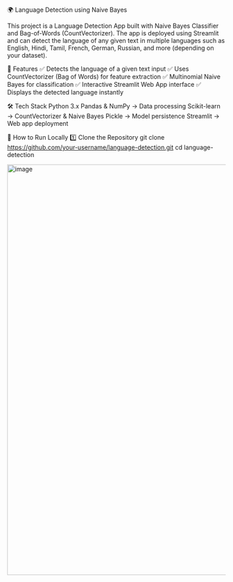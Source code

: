 🌍 Language Detection using Naive Bayes

This project is a Language Detection App built with Naive Bayes Classifier and Bag-of-Words (CountVectorizer).
The app is deployed using Streamlit and can detect the language of any given text in multiple languages such as English, Hindi, Tamil, French, German, Russian, and more (depending on your dataset).

📌 Features
    ✅ Detects the language of a given text input
    ✅ Uses CountVectorizer (Bag of Words) for feature extraction
    ✅ Multinomial Naive Bayes for classification
    ✅ Interactive Streamlit Web App interface
    ✅ Displays the detected language instantly

🛠️ Tech Stack
      Python 3.x
      Pandas & NumPy → Data processing
      Scikit-learn → CountVectorizer & Naive Bayes
      Pickle → Model persistence
      Streamlit → Web app deployment

🚀 How to Run Locally
  1️⃣ Clone the Repository
  git clone https://github.com/your-username/language-detection.git
  cd language-detection

<img width="1900" height="946" alt="image" src="https://github.com/user-attachments/assets/3b28e6c5-5f9f-49bb-8c35-02ba4b8bebd2" />
